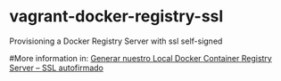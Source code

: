 # vagrant-docker-registry-ssl
Provisioning a Docker Registry Server with ssl self-signed

#More information in:
[Generar nuestro Local Docker Container Registry Server – SSL autofirmado](https://cmop17.wordpress.com/2020/03/20/generar-nuestro-local-docker-container-registry-server-ssl-autofirmado/)